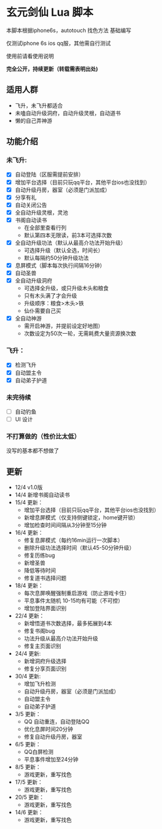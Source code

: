 # 玄元剑仙 Lua 脚本
本脚本根据iphone6s，autotouch 找色方法 基础编写

仅测试iphone 6s ios qq服，其他需自行测试

使用前请看使用说明

**完全公开，持续更新（转载需表明出处)**

## 适用人群
* 飞升，未飞升都适合
* 未嗑自动升级洞府，自动升级灵根，自动道书
* 懒的自己弄神游


## 功能介绍

### 未飞升:
- [x] 自动登陆（区服需提前安排）
- [x] 增加平台选择（目前只玩qq平台，其他平台ios也没找到）
- [x] 自动升级丹房，器室（必须是门派加成）
- [x] 分享有礼
- [x] 自动关闭公告
- [x] 全自动升级灵根，灵池
- [x] 书阁自动读书
  * 在全部里查看行列
  * 默认第四本无限读，前3本可选择次数    
- [x] 全自动升级功法（默认从最高介功法开始升级）
  * 可选择升级（默认全选，时间长）
  * 默认每隔约50分钟升级功法
- [x] 息屏模式（脚本每次执行间隔16分钟）
- [x] 自动圣兽
- [x] 全自动升级洞府
  * 可选择全升级，或只升级木头和粮食
  * 只有木头满了才会升级
  * 升级顺序：粮食>木头>铁
  * 仙仆需要自己买
- [x] 全自动神游
  * 需开启神游，并提前设定好地图）
  * 次数设定为50次一轮，无需耗费大量资源换次数
### 飞升：
- [x] 检测飞升
- [x] 自动盟主令
- [x] 自动弟子护道

### 未完待续
- [ ] 自动钓鱼
- [ ] UI 设计

### 不打算做的（性价比太低）
没写的基本都不想做了


## 更新
* 12/4 v1.0版
* 14/4 新增书阁自动读书
* 15/4 更新： 
    * 增加平台选择（目前只玩qq平台，其他平台ios也没找到）
    * 新增息屏模式（仅支持侧键锁定，home键开锁）
    * 增加检查时间间隔从3分钟至15分钟
* 16/4 更新：
    * 修复息屏模式（每约16min运行一次脚本）
    * 删除升级功法选择时间（默认45-50分钟升级）
    * 修复历练bug
    * 新增圣兽
    * 降低等待时间
    * 修复道书选择问题
* 18/4 更新：
    * 每次息屏唤醒强制重启游戏（防止游戏卡住）
    * 平息事件太随机 10-15均有可能（不可控）
    * 增加登陆界面识别
* 22/4 更新：
    * 新增悟道书次数选择，最多拓展到4本
    * 修复书阁bug
    * 功法升级从最高介功法开始升级
    * 修复主页面识别
* 24/4 更新:
    * 新增洞府升级选择
    * 修复分享页面识别 
* 30/4 更新:
    * 增加飞升检测
    * 自动升级丹房，器室（必须是门派加成）
    * 自动盟主令
    * 自动弟子护道
* 3/5 更新：
    * QQ 自动重连，自动登陆QQ
    * 优化息屏时间20分钟
    * 修复自动升级丹房，器室
* 6/5 更新：
    * QQ白屏检测
    * 平息事件增加至24分钟
* 8/5 更新：
    * 游戏更新，重写找色
* 17/5 更新：
    * 游戏更新，重写找色
* 20/5 更新：
    * 游戏更新，重写找色
* 14/6 更新：
    * 游戏更新，重写找色
